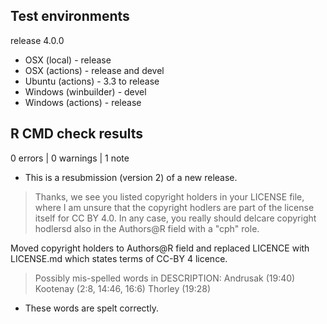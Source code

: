 ## Test environments

release 4.0.0

* OSX (local) - release
* OSX (actions) - release and devel
* Ubuntu (actions) - 3.3 to release
* Windows (winbuilder) - devel
* Windows (actions) - release

## R CMD check results

0 errors | 0 warnings | 1 note

* This is a resubmission (version 2) of a new release.

> Thanks, we see you listed copyright holders in your LICENSE file, where I am unsure that the copyright hodlers are part of the license itself for CC BY 4.0. In any case, you really should delcare copyright hodlersd also in the Authors@R field with a "cph" role.

Moved copyright holders to Authors@R field and replaced LICENCE with LICENSE.md which states terms of CC-BY 4 licence.

> Possibly mis-spelled words in DESCRIPTION:
  Andrusak (19:40)
  Kootenay (2:8, 14:46, 16:6)
  Thorley (19:28)

* These words are spelt correctly.
